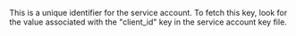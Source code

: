 This is a unique identifier for the service account. To fetch this key, look for the value associated with the "client_id" key in the service account key  file.